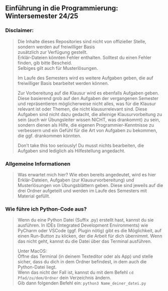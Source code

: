 ## Einführung in die Programmierung: Wintersemester 24/25

### Disclaimer:

>Die Inhalte dieses Repositories sind nicht von offizieller Stelle, sondern werden auf freiwilliger Basis  
>zusätzlich zur Verfügung gestellt.  
>Erklär-Dateien könnten Fehler enthalten. Solltest du einen Fehler finden, gib bitte Bescheid.  
>Selbiges gilt auch für Musterlösungen.
>
>Im Laufe des Semesters wird es weitere Aufgaben geben, die auf freiwilliger Basis bearbeitet werden können.  
>
>Zur Vorbereitung auf die Klausur wird es ebenfalls Aufgaben geben. Diese basierend grob auf den Aufgaben
>der vergangenen Semester und repräsentieren möglicherweise nicht alles, was für die Klausur relevant ist oder
>Themen, die nicht klausurrelevant sind. Diese Aufgaben sind nicht dazu gedacht, die alleinige Klausurvorbeitung zu sein
>(auch wir Übungsleiter wissen NICHT, was drankommt) zu sein, sondern dienen als Hilfe, die eigenen Programmier-Kenntnisse
>zu verbessern und ein Gefühl für die Art von Aufgaben zu bekommen, die ggf. drankommen könnten.
>
>Don't take this too seriously! Du musst nichts bearbeiten, die Aufgaben sind lediglich als Hilfestellung angedacht.


### Allgemeine Informationen

>Was erwartet mich hier? Wie eben bereits angedeutet, wird es hier Erklär-Dateien, Aufgaben (zur Klausurvorbereitung) und
>Musterlösungen von Übungsblättern geben. Diese sind jeweils auf die drei Ordner aufgeteilt und werden im Laufe
>des Semesters mit Material gefüllt.


### Wie führe ich Python-Code aus?

> Wenn du eine Python Datei (Suffix .py) erstellt hast, kannst du sie ausführen. In IDEs (Integrated Development Environments) wie  
> PyCharm oder VSCode (ggf. Plugin nötig) gibt es die Möglichkeit, auf einen Run-Button zu klicken, der die Arbeit für dich übernimmt.
> Wenn das nicht geht, kannst du die Datei über das Terminal ausführen.
> 
> Unter MacOS:  
> Öffne das Terminal (in deinem Texteditor oder als App) und stelle sicher, dass du dich in dem Ordner befindest, in dem
> auch die Python-Datei liegt.  
> Wenn das nicht der Fall ist, kannst du mit dem Befehl `cd Pfad/zu/dem/Ordner` dein Verzeichnis ändern.  
> Gib dann folgenden Befehl ein: `python3 Name_deiner_datei.py`
